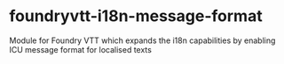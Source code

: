 # foundryvtt-i18n-message-format
Module for Foundry VTT which expands the i18n capabilities by enabling ICU message format for localised texts
